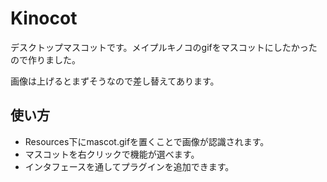 # Kinocot

デスクトップマスコットです。メイプルキノコのgifをマスコットにしたかったので作りました。

画像は上げるとまずそうなので差し替えてあります。

## 使い方

* Resources下にmascot.gifを置くことで画像が認識されます。
* マスコットを右クリックで機能が選べます。
* インタフェースを通してプラグインを追加できます。
